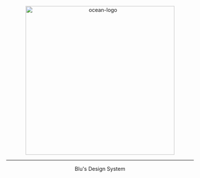 <p align="center">
  <a href="https://pagnet.github.io/ocean-ds-web/index.html">
    <img alt="ocean-logo" src="https://user-images.githubusercontent.com/3240432/96205195-5c8b0080-0f3c-11eb-8229-1f0a7f93df0a.png" width="400">
  </a>
</p>

---

<p align="center">
  Blu's Design System
</p>
